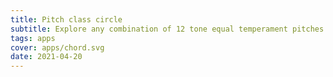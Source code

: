 ```yaml
---
title: Pitch class circle
subtitle: Explore any combination of 12 tone equal temperament pitches
tags: apps
cover: apps/chord.svg
date: 2021-04-20
---
```


<set-tool />